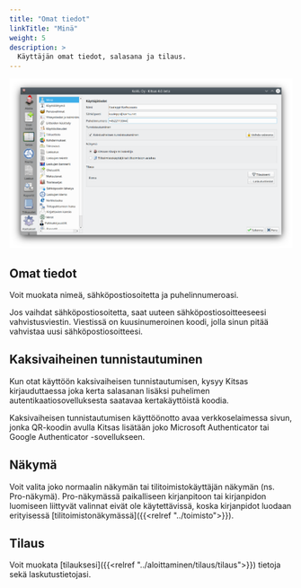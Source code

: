 ```yaml
---
title: "Omat tiedot"
linkTitle: "Minä"
weight: 5
description: >
  Käyttäjän omat tiedot, salasana ja tilaus.
---
```


![](/img/fi/asetukset/mina.png)

## Omat tiedot

Voit muokata nimeä, sähköpostiosoitetta ja puhelinnumeroasi.

Jos vaihdat sähköpostiosoitetta, saat uuteen sähköpostiosoitteeseesi vahvistusviestin. Viestissä on kuusinumeroinen koodi, jolla sinun pitää vahvistaa uusi sähköpostiosoitteesi.

## Kaksivaiheinen tunnistautuminen

Kun otat käyttöön kaksivaiheisen tunnistautumisen, kysyy Kitsas kirjauduttaessa joka kerta salasanan lisäksi puhelimen autentikaatiosovelluksesta saatavaa kertakäyttöistä koodia.

Kaksivaiheisen tunnistautumisen käyttöönotto avaa verkkoselaimessa sivun, jonka QR-koodin avulla Kitsas lisätään joko Microsoft Authenticator tai Google Authenticator -sovellukseen.

## Näkymä

Voit valita joko normaalin näkymän tai tilitoimistokäyttäjän näkymän (ns. Pro-näkymä). Pro-näkymässä paikalliseen kirjanpitoon tai kirjanpidon luomiseen liittyvät valinnat eivät ole käytettävissä, koska kirjanpidot luodaan erityisessä [tilitoimistonäkymässä]({{<relref "../toimisto">}}).

## Tilaus

Voit muokata [tilauksesi]({{<relref "../aloittaminen/tilaus/tilaus">}}) tietoja sekä laskutustietojasi.
